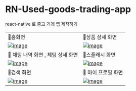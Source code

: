 # RN-Used-goods-trading-app
react-native 로 중고 거래 앱 제작하기 

<table>
  <tr>
    <td>🥕홈화면</td>
    <td>🥕상품 상세 화면</td>
  </tr>
  <tr>
    <td>
    <a target="_black" rel="noopener noreferrer" href="https://velog.velcdn.com/images/qkrtjrwls_/post/43ab58b3-b521-47ee-a97e-f2fe47f85cef/image.png">
    <img src="https://velog.velcdn.com/images/qkrtjrwls_/post/6338fc5b-8a78-478d-a522-95be018f5c82/image.png" alt="image" style="max-width:100%;"></a>
    </td>
    <td>
    <a target="_black" rel="noopener noreferrer" href="https://velog.velcdn.com/images/qkrtjrwls_/post/38d47f75-fbdd-4275-b3d8-e7d26178588b/image.png">
    <img src="https://velog.velcdn.com/images/qkrtjrwls_/post/38d47f75-fbdd-4275-b3d8-e7d26178588b/image.png" alt="image" style="max-width:100%;"></a>
    </td>
  </tr>
  <tr>
    <td>🥕 채팅 내역 화면 , 체팅 상세 화면</td>
    <td>🥕스플래시 화면</td>
  </tr>
  <tr>
    <td>
    <a target="_black" rel="noopener noreferrer" href="https://velog.velcdn.com/images/qkrtjrwls_/post/43ab58b3-b521-47ee-a97e-f2fe47f85cef/image.png">
    <img src="https://velog.velcdn.com/images/qkrtjrwls_/post/43ab58b3-b521-47ee-a97e-f2fe47f85cef/image.png" alt="image" style="max-width:100%;"></a>
    </td>
    <td>
       <a target="_black" rel="noopener noreferrer" href="https://velog.velcdn.com/images/qkrtjrwls_/post/ced471c9-da93-409c-9b0f-cc3ad33c8425/image.png">
    <img src="https://velog.velcdn.com/images/qkrtjrwls_/post/ced471c9-da93-409c-9b0f-cc3ad33c8425/image.png" alt="image" style="max-width:100%;"></a>
    </td>
  </tr>
  <tr>
    <td>🥕검색 화면</td>
    <td>🥕 마이 프로필 화면</td>
  </tr>
  <tr>
    <td>
    <a target="_black" rel="noopener noreferrer" href="https://velog.velcdn.com/images/qkrtjrwls_/post/d1da2f86-d1af-4fb9-a4c2-4ec37b44bf38/image.png">
    <img src="https://velog.velcdn.com/images/qkrtjrwls_/post/d1da2f86-d1af-4fb9-a4c2-4ec37b44bf38/image.png" alt="image" style="max-width:100%;"></a>
    </td>
    <td>
    <a target="_black" rel="noopener noreferrer" href="https://velog.velcdn.com/images/qkrtjrwls_/post/c19b7c38-a177-476a-ae3d-f6eba9693148/image.png">
    <img src="https://velog.velcdn.com/images/qkrtjrwls_/post/c19b7c38-a177-476a-ae3d-f6eba9693148/image.png" alt="image" style="max-width:100%;"></a>
    </td>
</table>


